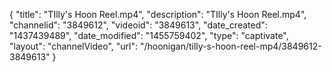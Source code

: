 {
    "title": "TIlly's Hoon Reel.mp4",
    "description": "TIlly's Hoon Reel.mp4",
    "channelid": "3849612",
    "videoid": "3849613",
    "date_created": "1437439489",
    "date_modified": "1455759402",
    "type": "captivate",
    "layout": "channelVideo",
    "url": "\/hoonigan\/tilly-s-hoon-reel-mp4\/3849612-3849613"
}